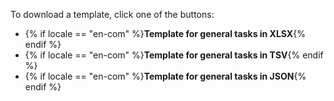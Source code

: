 
To download a template, click one of the buttons: 
- {% if locale == "en-com" %}**Template for general tasks in XLSX**{% endif %}
- {% if locale == "en-com" %}**Template for general tasks in TSV**{% endif %}
- {% if locale == "en-com" %}**Template for general tasks in JSON**{% endif %}
